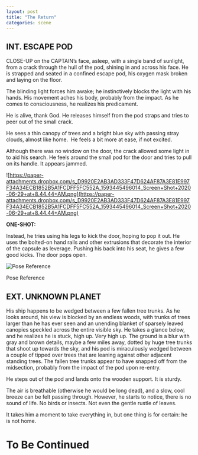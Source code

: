 ```yaml
---
layout: post
title: "The Return"
categories: scene
---
```


## INT. ESCAPE POD

CLOSE-UP on the CAPTAIN’s face, asleep, with a single band of sunlight, from a crack through the hull of the pod, shining in and across his face. He is strapped and seated in a confined escape pod, his oxygen mask broken and laying on the floor.

The blinding light forces him awake; he instinctively blocks the light with his hands. His movement aches his body, probably from the impact. As he comes to consciousness, he realizes his predicament.

He is alive, thank God. He releases himself from the pod straps and tries to peer out of the small crack.

He sees a thin canopy of trees and a bright blue sky with passing stray clouds, almost like home.  He feels a bit more at ease, if not excited.

Although there was no window on the door, the crack allowed some light in to aid his search. He feels around the small pod for the door and tries to pull on its handle. It appears jammed.

![https://paper-attachments.dropbox.com/s_D9920E2AB3AD333F47D624AF87A3E81E997F34A34ECB1852B5A1FCDFF5FC552A_1593445496014_Screen+Shot+2020-06-29+at+8.44.44+AM.png](https://paper-attachments.dropbox.com/s_D9920E2AB3AD333F47D624AF87A3E81E997F34A34ECB1852B5A1FCDFF5FC552A_1593445496014_Screen+Shot+2020-06-29+at+8.44.44+AM.png)

**ONE-SHOT:**

Instead, he tries using his legs to kick the door, hoping to pop it out. He uses the bolted-on hand rails and other extrusions that decorate the interior of the capsule as leverage. Pushing his back into his seat, he gives a few good kicks. The door pops open.

![Pose Reference](https://paper-attachments.dropbox.com/s_D9920E2AB3AD333F47D624AF87A3E81E997F34A34ECB1852B5A1FCDFF5FC552A_1593445153688_kick.jpeg)

Pose Reference

## EXT. UNKNOWN PLANET

His ship happens to be wedged between a few fallen tree trunks. As he looks around, his view is blocked by an endless woods, with trunks of trees larger than he has ever seen and an unending blanket of sparsely leaved canopies speckled across the entire visible sky. He takes a glance below, and he realizes he is stuck, high up. Very high up. The ground is a blur with gray and brown details, maybe a few miles away, dotted by huge tree trunks that shoot up towards the sky, and his pod is miraculously wedged between a couple of tipped over trees that are leaning against other adjacent standing trees. The fallen tree trunks appear to have snapped off from the midsection, probably from the impact of the pod upon re-entry.

He steps out of the pod and lands onto the wooden support. It is sturdy.

The air is breathable (otherwise he would be long dead), and a slow, cool breeze can be felt passing through. However, he starts to notice, there is no sound of life. No birds or insects. Not even the gentle rustle of leaves.

It takes him a moment to take everything in, but one thing is for certain: he is not home.

# To Be Continued
